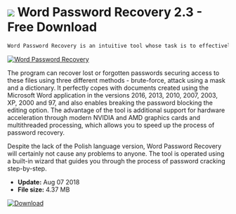 # ![](https://cdn.softexe.net/static/icon/c/word-password-recovery-9934.png) Word Password Recovery 2.3 - Free Download

```sh
Word Password Recovery is an intuitive tool whose task is to effectively break passwords in DOC / DOCX text documents.
```
[![Word Password Recovery](https://gallery.dpcdn.pl/imgc/Tools/83962/g_-_420x350_1.5_-_x7ea47f45-ac37-416b-9a91-9fe4362bbc90.png)](https://softexe.net/win/security-privacy/passwords/word-password-recovery:aacd.html)

The program can recover lost or forgotten passwords securing access to these files using three different methods - brute-force, attack using a mask and a dictionary. It perfectly copes with documents created using the Microsoft Word application in the versions 2016, 2013, 2010, 2007, 2003, XP, 2000 and 97, and also enables breaking the password blocking the editing option. The advantage of the tool is additional support for hardware acceleration through modern NVIDIA and AMD graphics cards and multithreaded processing, which allows you to speed up the process of password recovery.
 
 Despite the lack of the Polish language version, Word Password Recovery will certainly not cause any problems to anyone. The tool is operated using a built-in wizard that guides you through the process of password cracking step-by-step.


- **Update:** Aug 07 2018
- **File size:** 4.37 MB

[![Download](https://cdn.softexe.net/static/img/download.png)](https://softexe.net/win/security-privacy/passwords/word-password-recovery:aacd.html)

